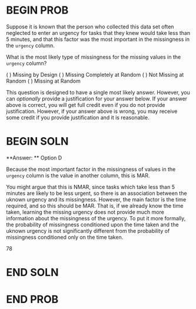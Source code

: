 # BEGIN PROB

Suppose it is known that the person who collected this data set often neglected to enter an urgency for tasks that they knew would take less than 5 minutes, and that this factor was the most important in the missingness in the `urgency` column.

What is the most likely type of missingness for the missing values in the `urgency` column?

( ) Missing by Design
( ) Missing Completely at Random
( ) Not Missing at Random
( ) Missing at Random

This question is designed to have a single most likely answer. However, you can *optionally* provide a justification for your answer below. If your answer above is correct, you will get full credit even if you do not provide justification. However, if your answer above is wrong, you may receive some credit if you provide justification and it is reasonable.

# BEGIN SOLN
**Answer: ** Option D

Because the most important factor in the missingness of values in the `urgency` column is the value in another column, this is MAR.

You might argue that this is NMAR, since tasks which take less than 5 minutes are likely to be less urgent, so there is an association between the uknown urgency and its missingness. However, the main factor is the time required, and so this should be MAR. That is, if we already know the time taken, learning the missing urgency does not provide much more information about the missingness of the urgency. To put it more formally, the probability of missingness conditioned upon the time taken and the uknown urgency is not significantly different from the probability of missingness conditioned only on the time taken.

<average>78</average>

# END SOLN


# END PROB